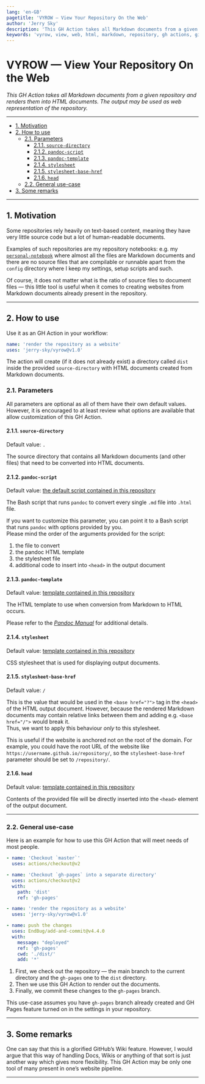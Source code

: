 ```yaml
---
lang: 'en-GB'
pagetitle: 'VYROW — View Your Repository On the Web'
author: 'Jerry Sky'
description: 'This GH Action takes all Markdown documents from a given repository and renders them into HTML documents. The output may be used as web representation of the repository.'
keywords: 'vyrow, view, web, html, markdown, repository, gh actions, github, actions, render, convert, document, pandoc, website'
---
```


# VYROW — View Your Repository On the Web

*This GH Action takes all Markdown documents from a given repository and renders them into HTML documents. The output may be used as web representation of the repository.*

---

- [1. Motivation](#1-motivation)
- [2. How to use](#2-how-to-use)
    - [2.1. Parameters](#21-parameters)
        - [2.1.1. `source-directory`](#211-source-directory)
        - [2.1.2. `pandoc-script`](#212-pandoc-script)
        - [2.1.3. `pandoc-template`](#213-pandoc-template)
        - [2.1.4. `stylesheet`](#214-stylesheet)
        - [2.1.5. `stylesheet-base-href`](#215-stylesheet-base-href)
        - [2.1.6. `head`](#216-head)
    - [2.2. General use-case](#22-general-use-case)
- [3. Some remarks](#3-some-remarks)

---

## 1. Motivation

Some repositories rely heavily on text-based content, meaning they have very little source code but a lot of human-readable documents.

Examples of such repositories are my repository notebooks: e.g. my [`personal-notebook`](https://personal-notebook.jerry-sky.me) where almost all the files are Markdown documents and there are no source files that are compilable or runnable apart from the `config` directory where I keep my settings, setup scripts and such.

Of course, it does not matter what is the ratio of source files to document files — this little tool is useful when it comes to creating websites from Markdown documents already present in the repository.

---

## 2. How to use

Use it as an GH Action in your workflow:
```yml
name: 'render the repository as a website'
uses: 'jerry-sky/vyrow@v1.0'
```

The action will create (if it does not already exist) a directory called `dist` inside the provided `source-directory` with HTML documents created from Markdown documents.

### 2.1. Parameters

All parameters are optional as all of them have their own default values.\
However, it is encouraged to at least review what options are available that allow customization of this GH Action.

#### 2.1.1. `source-directory`

Default value: `.`

The source directory that contains all Markdown documents (and other files) that need to be converted into HTML documents.

#### 2.1.2. `pandoc-script`

Default value: [the default script contained in this repository](pandoc.sh)

The Bash script that runs `pandoc` to convert every single `.md` file into `.html` file.

If you want to customize this parameter, you can point it to a Bash script that runs `pandoc` with options provided by you.\
Please mind the order of the arguments provided for the script:
1. the file to convert
2. the pandoc HTML template
3. the stylesheet file
4. additional code to insert into `<head>` in the output document

#### 2.1.3. `pandoc-template`

Default value: [template contained in this repository](template/pandoc-template.html)

The HTML template to use when conversion from Markdown to HTML occurs.

Please refer to the [*Pandoc Manual*](https://pandoc.org/MANUAL.html#templates) for additional details.

#### 2.1.4. `stylesheet`

Default value: [template contained in this repository](template/style.css)

CSS stylesheet that is used for displaying output documents.

#### 2.1.5. `stylesheet-base-href`

Default value: `/`

This is the value that would be used in the `<base href="?">` tag in the `<head>` of the HTML output document. However, because the rendered Markdown documents may contain relative links between them and adding e.g. `<base href="/">` would break it.\
Thus, we want to apply this behaviour *only* to this stylesheet.

This is useful if the website is anchored not on the root of the domain. For example, you could have the root URL of the website like `https://username.github.io/repository/`, so the `stylesheet-base-href` parameter should be set to `/repository/`.

#### 2.1.6. `head`

Default value: [template contained in this repository](template/head.html)

Contents of the provided file will be directly inserted into the `<head>` element of the output document.

---

### 2.2. General use-case

Here is an example for how to use this GH Action that will meet needs of most people.

```yml
- name: 'Checkout `master`'
  uses: actions/checkout@v2

- name: 'Checkout `gh-pages` into a separate directory'
  uses: actions/checkout@v2
  with:
    path: 'dist'
    ref: 'gh-pages'

- name: 'render the repository as a website'
  uses: 'jerry-sky/vyrow@v1.0'

- name: push the changes
  uses: EndBug/add-and-commit@v4.4.0
  with:
    message: "deployed"
    ref: 'gh-pages'
    cwd: './dist/'
    add: '*'

```

1. First, we check out the repository — the main branch to the current directory and the `gh-pages` one to the `dist` directory.
2. Then we use this GH Action to render out the documents.
3. Finally, we commit these changes to the `gh-pages` branch.

This use-case assumes you have `gh-pages` branch already created and GH Pages feature turned on in the settings in your repository.

---

## 3. Some remarks

One can say that this is a glorified GitHub’s Wiki feature. However, I would argue that this way of handling Docs, Wikis or anything of that sort is just another way which gives more flexibility. This GH Action may be only one tool of many present in one’s website pipeline.

---
